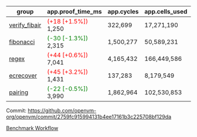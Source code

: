| group | app.proof_time_ms | app.cycles | app.cells_used | leaf.proof_time_ms | leaf.cycles | leaf.cells_used |
| -- | -- | -- | -- | -- | -- | -- |
| [verify_fibair](https://github.com/openvm-org/openvm/blob/benchmark-results/benchmarks-pr/1827/verify_fibair-2759fc915994131b4ee17161b3c225708bf129da.md) |<span style='color: red'>(+18 [+1.5%])</span> 1,250 |  322,699 |  17,271,190 |- | - | - |
| [fibonacci](https://github.com/openvm-org/openvm/blob/benchmark-results/benchmarks-pr/1827/fibonacci-2759fc915994131b4ee17161b3c225708bf129da.md) |<span style='color: green'>(-30 [-1.3%])</span> 2,315 |  1,500,277 |  50,589,231 |- | - | - |
| [regex](https://github.com/openvm-org/openvm/blob/benchmark-results/benchmarks-pr/1827/regex-2759fc915994131b4ee17161b3c225708bf129da.md) |<span style='color: red'>(+44 [+0.6%])</span> 7,041 |  4,165,432 |  166,449,586 |- | - | - |
| [ecrecover](https://github.com/openvm-org/openvm/blob/benchmark-results/benchmarks-pr/1827/ecrecover-2759fc915994131b4ee17161b3c225708bf129da.md) |<span style='color: red'>(+45 [+3.2%])</span> 1,431 |  137,283 |  8,179,549 |- | - | - |
| [pairing](https://github.com/openvm-org/openvm/blob/benchmark-results/benchmarks-pr/1827/pairing-2759fc915994131b4ee17161b3c225708bf129da.md) |<span style='color: green'>(-22 [-0.5%])</span> 3,990 |  1,862,964 |  102,530,853 |- | - | - |


Commit: https://github.com/openvm-org/openvm/commit/2759fc915994131b4ee17161b3c225708bf129da

[Benchmark Workflow](https://github.com/openvm-org/openvm/actions/runs/16279047910)
